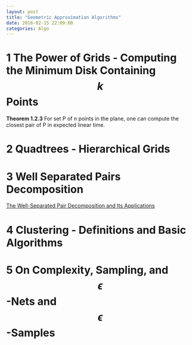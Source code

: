 ```yaml
---
layout: post
title: "Geometric Approximation Algorithms"
date: 2016-02-15 22:09:00
categories: Algo
---
```


# 1 The Power of Grids - Computing the Minimum Disk Containing $$k$$ Points

**Theorem 1.2.3** For set P of n points in the plane, one can compute the closest pair of P in expected linear time.

# 2 Quadtrees - Hierarchical Grids

# 3 Well Separated Pairs Decomposition

[The Well-Separated Pair Decomposition and Its Applications](http://people.scs.carleton.ca/~michiel/aa-handbook.pdf)




# 4 Clustering - Definitions and Basic Algorithms

# 5 On Complexity, Sampling, and $$\epsilon$$-Nets and $$\epsilon$$-Samples


